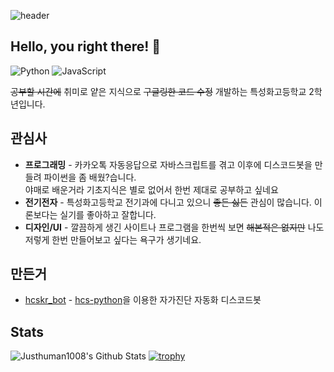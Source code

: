 ![header](https://capsule-render.vercel.app/api?type=rect&color=auto&height=200&section=header&text=Justhuman1008&fontSize=90)
## Hello, you right there! 👋
![Python](https://img.shields.io/badge/Python-3ba4dd?style=for-the-badge&logo=python&logoColor=015)
![JavaScript](https://img.shields.io/badge/JavaScript-f7d62d?style=for-the-badge&logo=javascript&logoColor=440)

~~공부할 시간에~~ 취미로 얕은 지식으로 ~~구글링한 코드 수정~~ 개발하는 특성화고등학교 2학년입니다.

## 관심사
 - **프로그래밍** - 카카오톡 자동응답으로 자바스크립트를 겪고 이후에 디스코드봇을 만들려 파이썬을 좀 배웠?습니다.   
  야매로 배운거라 기초지식은 별로 없어서 한번 제대로 공부하고 싶네요
 - **전기전자** - 특성화고등학교 전기과에 다니고 있으니 ~~좋든 싫든~~ 관심이 많습니다. 이론보다는 실기를 좋아하고 잘합니다.
 - **디자인/UI** - 깔끔하게 생긴 사이트나 프로그램을 한번씩 보면 ~~해본적은 없지만~~ 나도 저렇게 한번 만들어보고 싶다는 욕구가 생기네요.

## 만든거
 - [hcskr_bot](https://github.com/justhuman1008/hcskr_bot) - [hcs-python](https://github.com/covid-hcs/hcs-python)을 이용한 자가진단 자동화 디스코드봇

## Stats
![Justhuman1008's Github Stats](https://github-readme-stats.vercel.app/api?username=justhuman1008&show_icons=true)
[![trophy](https://github-profile-trophy.vercel.app/?username=justhuman1008)](https://github.com/ryo-ma/github-profile-trophy)
